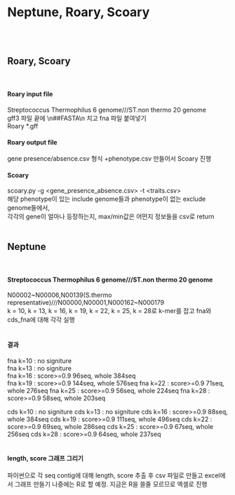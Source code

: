 Neptune, Roary, Scoary
======================   
<br/><br/>

## Roary, Scoary
<br/>

#### Roary input file
Streptococcus Thermophilus 6 genome///ST.non thermo 20 genome
<br/>
gff3 파일 끝에 \n##FASTA\n 치고 fna 파일 붙여넣기
<br/>
Roary *.gff
<br/>

#### Roary output file
gene presence/absence.csv 형식
+phenotype.csv 만들어서 Scoary 진행
<br/>

#### Scoary
scoary.py -g <gene_presence_absence.csv> -t <traits.csv>
<br/>
해당 phenotype이 있는 include genome들과 phenotype이 없는 exclude genome들에서,
<br/>
각각의 gene이 얼마나 등장하는지, max/min값은 어떤지 정보들을 csv로 return
<br/><br/>

## Neptune
<br/>

#### Streptococcus Thermophilus 6 genome///ST.non thermo 20 genome
N00002\~N00006,N00139(S.thermo representative)///N00000,N00001,N000162\~N000179
<br/>
k = 10, k = 13, k = 16, k = 19, k = 22, k = 25, k = 28로 k-mer를 잡고 fna와 cds_fna에 대해 각각 실행
<br/><br/>

#### 결과
fna k=10 : no signiture   
fna k=13 : no signiture   
fna k=16 : score>=0.9 96seq, whole 384seq   
fna k=19 : score>=0.9 144seq, whole 576seq
fna k=22 : score>=0.9 71seq, whole 276seq
fna k=25 : score>=0.9 56seq, whole 224seq
fna k=28 : score>=0.9 58seq, whole 203seq

cds k=10 : no signiture
cds k=13 : no signiture
cds k=16 : score>=0.9 88seq, whole 384seq
cds k=19 : score>=0.9 111seq, whole 496seq
cds k=22 : score>=0.9 69seq, whole 286seq
cds k=25 : score>=0.9 67seq, whole 256seq
cds k=28 : score>=0.9 64seq, whole 237seq
<br/><br/>

#### length, score 그래프 그리기
파이썬으로 각 seq contig에 대해 length, score 추출 후 csv 파일로 만들고 excel에서 그래프 만들기
나중에는 R로 할 예정. 지금은 R을 쓸줄 모르므로 엑셀로 진행
